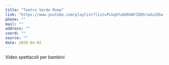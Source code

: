 ```yaml
---
title: "Teatro Verde Roma"
link: "https://www.youtube.com/playlist?list=PLkqGYuOURUWYIOOhradu3ZKwfBwh1d3Rd"
phone: ""
mail: ""
address: ""
coord: ""
source: ""
date: 2020-04-02
---
```


Video spettacoli per bambini

